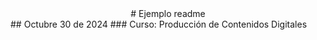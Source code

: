 <div align="center">
# Ejemplo readme
</div>
## Octubre 30 de 2024
### Curso: Producción de Contenidos Digitales
